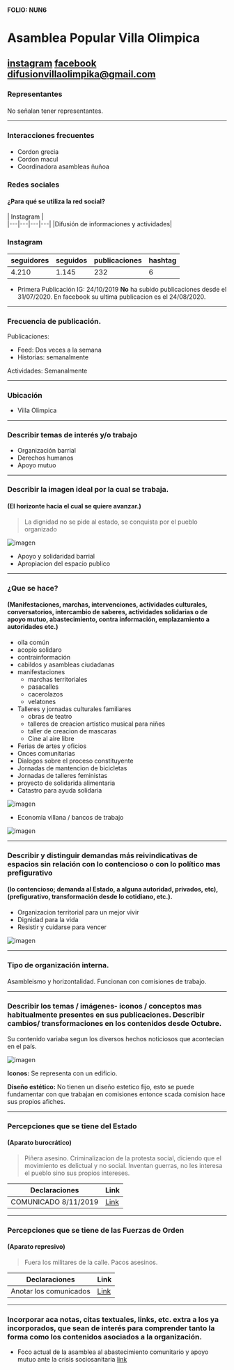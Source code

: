 #### FOLIO: NUN6
# Asamblea Popular Villa Olimpica

[instagram](https://www.instagram.com/asambleavillaolimpica/)
[facebook](https://www.facebook.com/Asamblea-Villa-Ol%C3%ADmpica-113143126775585/)
<difusionvillaolimpika@gmail.com>
---

### Representantes
#### 
No señalan tener representantes.

---
### Interacciones frecuentes
#### 
* Cordon grecia
* Cordon macul
* Coordinadora asambleas ñuñoa

### Redes sociales
#### ¿Para qué se utiliza la red social?
| Instagram |  
|---|---|---|---|
|Difusión de informaciones y actividades|

### **Instagram**
| seguidores | seguidos | publicaciones | hashtag 
|---|---|---|---|
|4.210|1.145|232| 6

* Primera Publicación IG: 24/10/2019
**No** ha subido publicaciones desde el 31/07/2020. En facebook su ultima publicacion es el 24/08/2020.

---
### Frecuencia de publicación.

Publicaciones: 
* Feed: Dos veces a la semana
* Historias: semanalmente

Actividades: Semanalmente

---
### Ubicación
* Villa Olimpica

---
### Describir temas de interés y/o trabajo
* Organización barrial
* Derechos humanos
* Apoyo mutuo

---
### Describir la imagen ideal por la cual se trabaja.
#### (El horizonte hacia el cual se quiere avanzar.)
> La dignidad no se pide al estado, se conquista por el pueblo organizado

![imagen](Imagen4NUN6.png)

* Apoyo y solidaridad barrial
* Apropiacion del espacio publico

---
### ¿Que se hace?
#### (Manifestaciones, marchas, intervenciones, actividades culturales, conversatorios, intercambio de saberes, actividades solidarias o de apoyo mutuo, abastecimiento, contra información, emplazamiento a autoridades etc.)
* olla común
* acopio solidaro
* contrainformación
* cabildos y asambleas ciudadanas
* manifestaciones
    * marchas territoriales
    * pasacalles
    * cacerolazos
    * velatones
* Talleres y jornadas culturales familiares
    * obras de teatro
    * talleres de creacion artistico musical para niñes
    * taller de creacion de mascaras
    * Cine al aire libre
* Ferias de artes y oficios
* Onces comunitarias
* Dialogos sobre el proceso constituyente
* Jornadas de mantencion de bicicletas
* Jornadas de talleres feministas
* proyecto de solidarida alimentaria
* Catastro para ayuda solidaria

![imagen](Imagen2NUN6.png)

* Economia villana / bancos de trabajo

![imagen](Imagen3NUN6.png)

---
### Describir y distinguir demandas más reivindicativas de espacios sin relación con lo contencioso o con lo político mas prefigurativo
#### (lo contencioso; demanda al Estado, a alguna autoridad, privados, etc), (prefigurativo, transformación desde lo cotidiano, etc.).
* Organizacion territorial para un mejor vivir
* Dignidad para la vida
* Resistir y cuidarse para vencer

![imagen](Imagen5NUN6.png)

---
### Tipo de organización interna.
#### 
Asambleismo y horizontalidad. Funcionan con comisiones de trabajo.


---
### Describir los temas / imágenes- iconos / conceptos mas habitualmente presentes en sus publicaciones. Describir cambios/ transformaciones en los contenidos desde Octubre.
Su contenido variaba segun los diversos hechos noticiosos que acontecian en el país. 

![imagen](Imagen1NUN6.png)

**Iconos:**
Se representa con un edificio.

**Diseño estético:**
No tienen un diseño estetico fijo, esto se puede fundamentar con que trabajan en comisiones entonce scada comision hace sus propios afiches. 


---
### Percepciones que se tiene del Estado
#### (Aparato burocrático)
> Piñera asesino. Criminalizacion de la protesta social, diciendo que el movimiento es delictual y no social. Inventan guerras, no les interesa el pueblo sino sus propios intereses.

| Declaraciones | Link | 
|---|---|
|COMUNICADO 8/11/2019 | [Link](https://www.instagram.com/p/B4nFMWEH7C9/) |

---
### Percepciones que se tiene de las Fuerzas de Orden
#### (Aparato represivo)
> Fuera los militares de la calle. Pacos asesinos.

| Declaraciones | Link | 
|---|---|
|Anotar los comunicados | [Link]() |


---
### Incorporar aca notas, citas textuales, links, etc. extra a los ya incorporados, que sean de interés para comprender tanto la forma como los contenidos asociados a la organización.

* Foco actual de la asamblea al abastecimiento comunitario y apoyo mutuo ante la crisis sociosanitaria [link](https://www.instagram.com/p/CCevqZkn66B/)